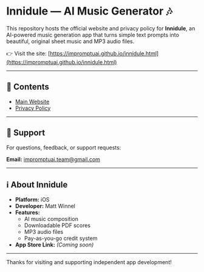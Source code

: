 # Innidule — AI Music Generator 🎶

This repository hosts the official website and privacy policy for **Innidule**, an AI-powered music generation app that turns simple text prompts into beautiful, original sheet music and MP3 audio files.

👉 Visit the site: [https://impromptuai.github.io/innidule.html](https://impromptuai.github.io/innidule.html)

---

## 📄 Contents

- [Main Website](https://impromptuai.github.io/innidule.html)
- [Privacy Policy](https://impromptuai.github.io/privacy.html)

---

## 📩 Support

For questions, feedback, or support requests:

**Email:** [impromptuai.team@gmail.com](mailto:impromptuai.team@gmail.com)

---

## ℹ️ About Innidule

- **Platform:** iOS
- **Developer:** Matt Winnel
- **Features:**  
  - AI music composition  
  - Downloadable PDF scores  
  - MP3 audio files  
  - Pay-as-you-go credit system  
- **App Store Link:** *(Coming soon)*

---

Thanks for visiting and supporting independent app development!
